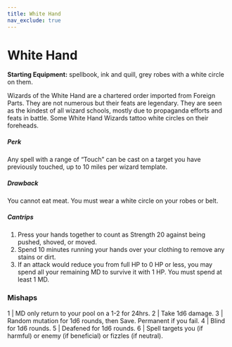 ```yaml
---
title: White Hand
nav_exclude: true
---
```

# White Hand

**Starting Equipment:** spellbook, ink and quill, grey robes with a
white circle on them.

Wizards of the White Hand are a chartered order imported from
Foreign Parts. They are not numerous but their feats are
legendary. They are seen as the kindest of all wizard schools,
mostly due to propaganda efforts and feats in battle. Some
White Hand Wizards tattoo white circles on their foreheads.
##### Perk
Any spell with a range of “Touch” can be cast on a target you
have previously touched, up to 10 miles per wizard template.
##### Drawback
You cannot eat meat. You must wear a white circle on your
robes or belt.
##### Cantrips

1. Press your hands together to count as Strength 20 against being pushed, shoved, or moved.
2. Spend 10 minutes running your hands over your clothing to remove any stains or dirt.
3. If an attack would reduce you from full HP to 0 HP or less, you may spend all your remaining MD to survive it with 1 HP. You must spend at least 1 MD.

### Mishaps

1 | MD only return to your pool on a 1-2 for 24hrs.
2 | Take 1d6 damage.
3 | Random mutation for 1d6 rounds, then Save. Permanent if you fail.
4 | Blind for 1d6 rounds.
5 | Deafened for 1d6 rounds.
6 | Spell targets you (if harmful) or enemy (if beneficial) or fizzles (if neutral).
